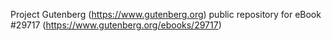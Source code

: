 Project Gutenberg (https://www.gutenberg.org) public repository for eBook #29717 (https://www.gutenberg.org/ebooks/29717)
